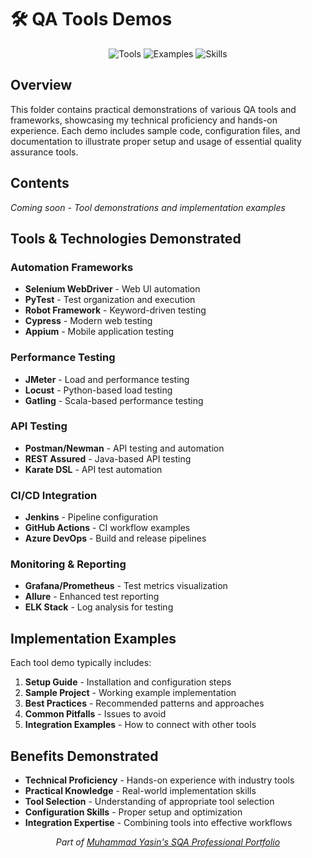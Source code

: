 # 🛠️ QA Tools Demos

<div align="center">

![Tools](https://img.shields.io/badge/Tools-Automation%20Suite-blue?style=flat)
![Examples](https://img.shields.io/badge/Examples-Practical%20Demos-green?style=flat)
![Skills](https://img.shields.io/badge/Skills-Technical%20Proficiency-orange?style=flat)

</div>

## Overview

This folder contains practical demonstrations of various QA tools and frameworks, showcasing my technical proficiency and hands-on experience. Each demo includes sample code, configuration files, and documentation to illustrate proper setup and usage of essential quality assurance tools.

## Contents

*Coming soon - Tool demonstrations and implementation examples*

## Tools & Technologies Demonstrated

### Automation Frameworks
- **Selenium WebDriver** - Web UI automation
- **PyTest** - Test organization and execution
- **Robot Framework** - Keyword-driven testing
- **Cypress** - Modern web testing
- **Appium** - Mobile application testing

### Performance Testing
- **JMeter** - Load and performance testing
- **Locust** - Python-based load testing
- **Gatling** - Scala-based performance testing

### API Testing
- **Postman/Newman** - API testing and automation
- **REST Assured** - Java-based API testing
- **Karate DSL** - API test automation

### CI/CD Integration
- **Jenkins** - Pipeline configuration
- **GitHub Actions** - CI workflow examples
- **Azure DevOps** - Build and release pipelines

### Monitoring & Reporting
- **Grafana/Prometheus** - Test metrics visualization
- **Allure** - Enhanced test reporting
- **ELK Stack** - Log analysis for testing

## Implementation Examples

Each tool demo typically includes:

1. **Setup Guide** - Installation and configuration steps
2. **Sample Project** - Working example implementation
3. **Best Practices** - Recommended patterns and approaches
4. **Common Pitfalls** - Issues to avoid
5. **Integration Examples** - How to connect with other tools

## Benefits Demonstrated

- **Technical Proficiency** - Hands-on experience with industry tools
- **Practical Knowledge** - Real-world implementation skills
- **Tool Selection** - Understanding of appropriate tool selection
- **Configuration Skills** - Proper setup and optimization
- **Integration Expertise** - Combining tools into effective workflows

<div align="center">
  <i>Part of <a href="https://github.com/Yasin-asif/SQA-Professional-Portfolio">Muhammad Yasin's SQA Professional Portfolio</a></i>
</div> 
